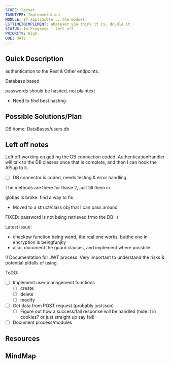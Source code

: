 ```yaml
---
SCOPE: Server
TASKTYPE: Implementation
MODULE: If appliacble... the moduel
ESTTIMETOIMPLEMENT: Whatever you think it is, double it
STATUS: In Progress - left off
PRIORITY: High
DUE: DATE
---
```



## Quick Description
authentication to the Rest & Other endpoints.

Database based

passwords should be hashed, not plaintext
- Need to find best hashng

## Possible Solutions/Plan

DB home: DataBases/users.db


## Left off notes

Left off working on getting the DB connection coded. AuthenticationHandler will talk to the DB classes once that is complete, and then I can hook the APIup to it.
- [ ] DB connector is coded, needs testing & error handling

The methods are there for those 2, just fill them in

globas is broke. find a way to fix
- Moved to a struct/class obj that I can pass around

FIXED: password is not being retrieved frmo the DB : ( 

Latest issue:
- checkpw function being weird, the real one works, butthe one in encryption is beingfunjky
- also, document the guard clauses, and implement where possbile.

!! Documentation for JWT process. Very important to understand the risks & potential pitfalls of using

ToDO:
- [ ] Implement user management functions
	- [ ] create
	- [ ] delete
	- [ ] modify
- [ ] Get data from POST request (probably just json)
	- [ ] Figure out how a success/fail response will be handled (hide it in cookies? or just straight up say fail)
- [ ] Document process/modules

## Resources

## MindMap